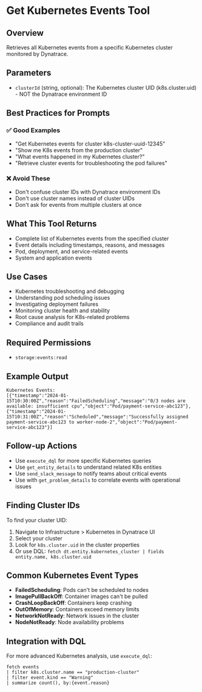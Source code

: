 # Get Kubernetes Events Tool

## Overview

Retrieves all Kubernetes events from a specific Kubernetes cluster monitored by Dynatrace.

## Parameters

- `clusterId` (string, optional): The Kubernetes cluster UID (k8s.cluster.uid) - NOT the Dynatrace environment ID

## Best Practices for Prompts

### ✅ Good Examples

- "Get Kubernetes events for cluster k8s-cluster-uuid-12345"
- "Show me K8s events from the production cluster"
- "What events happened in my Kubernetes cluster?"
- "Retrieve cluster events for troubleshooting the pod failures"

### ❌ Avoid These

- Don't confuse cluster IDs with Dynatrace environment IDs
- Don't use cluster names instead of cluster UIDs
- Don't ask for events from multiple clusters at once

## What This Tool Returns

- Complete list of Kubernetes events from the specified cluster
- Event details including timestamps, reasons, and messages
- Pod, deployment, and service-related events
- System and application events

## Use Cases

- Kubernetes troubleshooting and debugging
- Understanding pod scheduling issues
- Investigating deployment failures
- Monitoring cluster health and stability
- Root cause analysis for K8s-related problems
- Compliance and audit trails

## Required Permissions

- `storage:events:read`

## Example Output

```text
Kubernetes Events:
[{"timestamp":"2024-01-15T10:30:00Z","reason":"FailedScheduling","message":"0/3 nodes are available: insufficient cpu","object":"Pod/payment-service-abc123"},{"timestamp":"2024-01-15T10:31:00Z","reason":"Scheduled","message":"Successfully assigned payment-service-abc123 to worker-node-2","object":"Pod/payment-service-abc123"}]
```

## Follow-up Actions

- Use `execute_dql` for more specific Kubernetes queries
- Use `get_entity_details` to understand related K8s entities
- Use `send_slack_message` to notify teams about critical events
- Use with `get_problem_details` to correlate events with operational issues

## Finding Cluster IDs

To find your cluster UID:

1. Navigate to Infrastructure > Kubernetes in Dynatrace UI
2. Select your cluster
3. Look for `k8s.cluster.uid` in the cluster properties
4. Or use DQL: `fetch dt.entity.kubernetes_cluster | fields entity.name, k8s.cluster.uid`

## Common Kubernetes Event Types

- **FailedScheduling**: Pods can't be scheduled to nodes
- **ImagePullBackOff**: Container images can't be pulled
- **CrashLoopBackOff**: Containers keep crashing
- **OutOfMemory**: Containers exceed memory limits
- **NetworkNotReady**: Network issues in the cluster
- **NodeNotReady**: Node availability problems

## Integration with DQL

For more advanced Kubernetes analysis, use `execute_dql`:

```dql
fetch events
| filter k8s.cluster.name == "production-cluster"
| filter event.kind == "Warning"
| summarize count(), by:{event.reason}
```
